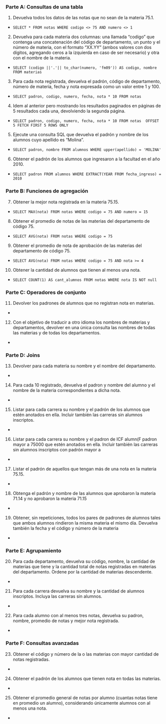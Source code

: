 ### Parte A: Consultas de una tabla

1.  Devuelva todos los datos de las notas que no sean de la materia 75.1.

 - ` SELECT * FROM notas
WHERE codigo <> 75 AND numero <> 1 `

2. Devuelva para cada materia dos columnas: una llamada “codigo” que contenga una concatenación del código de departamento, un punto y el número de materia, con el formato
“XX.YY” (ambos valores con dos dígitos, agregando ceros a la izquierda en caso de ser
necesario) y otra con el nombre de la materia.

 - ` SELECT (codigo ||'.'|| to_char(numero, 'fm09')) AS codigo, nombre FROM materias `

3. Para cada nota registrada, devuelva el padrón, código de departamento, número de materia,
fecha y nota expresada como un valor entre 1 y 100.

 - ` SELECT padron, codigo, numero, fecha, nota * 10 FROM notas `

4. Idem al anterior pero mostrando los resultados paginados en páginas de 5 resultados cada
una, devolviendo la segunda página.

 - ` SELECT padron, codigo, numero, fecha, nota * 10 FROM notas 
 OFFSET 5 FETCH FIRST 5 ROWS ONLY `

5. Ejecute una consulta SQL que devuelva el padrón y nombre de los alumnos cuyo apellido
es “Molina”.

 - ` SELECT padron, nombre FROM alumnos
WHERE upper(apellido) = 'MOLINA' ` 

6. Obtener el padrón de los alumnos que ingresaron a la facultad en el año 2010.

 - ` SELECT padron FROM alumnos
WHERE EXTRACT(YEAR FROM fecha_ingreso) = 2010 ` 

### Parte B: Funciones de agregación

7. Obtener la mejor nota registrada en la materia 75.15.
 
 - ` SELECT MAX(nota) FROM notas
WHERE codigo = 75 AND numero = 15 `

8. Obtener el promedio de notas de las materias del departamento de código 75.

 - ` SELECT AVG(nota) FROM notas
WHERE codigo = 75  ` 

9. Obtener el promedio de nota de aprobación de las materias del departamento de código 75.

 - ` SELECT AVG(nota) FROM notas
WHERE codigo = 75 AND nota >= 4 ` 

10. Obtener la cantidad de alumnos que tienen al menos una nota.

 - ` SELECT COUNT(1) AS cant_alumnos FROM notas
WHERE nota IS NOT null `  

### Parte C: Operadores de conjunto

11. Devolver los padrones de alumnos que no registran nota en materias.

 - ` ` 

12. Con el objetivo de traducir a otro idioma los nombres de materias y departamentos, devolver
en una única consulta las nombres de todas las materias y de todas los departamentos.

 - ` ` 

### Parte D: Joins

13. Devolver para cada materia su nombre y el nombre del departamento.

 - ` ` 

14. Para cada 10 registrado, devuelva el padron y nombre del alumno y el nombre de la materia
correspondientes a dicha nota.

 - ` ` 

15. Listar para cada carrera su nombre y el padrón de los alumnos que estén anotados en ella.
Incluir también las carreras sin alumnos inscriptos.

 - ` ` 

16. Listar para cada carrera su nombre y el padron de ICF alumn(F padron mayor a 75000
que estén anotados en ella. Incluir también las carreras sin alumnos inscriptos con padrón
mayor a

 - ` ` 

17. Listar el padrón de aquellos que tengan más de una nota en Ia materia 75.15.

 - ` `
 
18. Obtenga el padrón y nombre de las alumnos que aprobaron la materia 71.14 y no aprobaron
la materia 71.15

 - ` ` 

19. Obtener, sin repeticiones, todos los pares de padrones de alumnos tales que ambos alumnos
rindieron la misma materia el mismo día. Devuelva también la fecha y el código y número
de la materia

 - ` ` 

### Parte E: Agrupamiento

20. Para cada departamento, devuelva su código, nombre, la cantidad de materias que tiene y la
cantidad total de notas registradas en materias del departamento. Ordene por la cantidad
de materias descendente.

 - ` ` 

21. Para cada carrera devuelva su nombre y la cantidad de alumnos inscriptos. Incluya las
carreras sin alumnos.

 - ` ` 

22. Para cada alumno con al menos tres notas, devuelva su padron, nombre, promedio de notas
y mejor nota registrada.

 - ` ` 

### Parte F: Consultas avanzadas

23. Obtener el código y número de la o las materias con mayor cantidad de notas registradas.

 - ` ` 

24. Obtener el padrón de los alumnos que tienen nota en todas las materias.
  
 - ` ` 

25. Obtener el promedio general de notas por alumno (cuantas notas tiene en promedio un
alumno), considerando únicamente alumnos con al menos una nota.

 - ` ` 